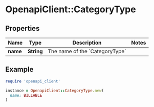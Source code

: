 # OpenapiClient::CategoryType

## Properties

| Name | Type | Description | Notes |
| ---- | ---- | ----------- | ----- |
| **name** | **String** | The name of the &#x60;CategoryType&#x60; |  |

## Example

```ruby
require 'openapi_client'

instance = OpenapiClient::CategoryType.new(
  name: BILLABLE
)
```

